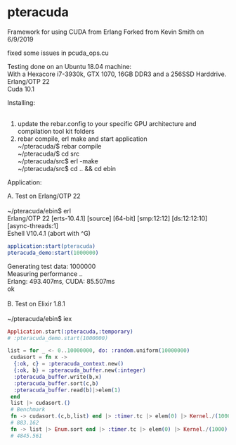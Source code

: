 # pteracuda
Framework for using CUDA from Erlang
Forked from Kevin Smith on 6/9/2019

fixed some issues in pcuda_ops.cu

Testing done on an Ubuntu 18.04 machine: <br>
With a Hexacore i7-3930k, GTX 1070, 16GB DDR3 and a 256SSD Harddrive.<br>
Erlang/OTP 22<br>
Cuda 10.1<br>


Installing:<br>
<br>
1. update the rebar.config to your specific GPU architecture and compilation tool kit folders
2. rebar compile, erl make and start application<br>
~/pteracuda/$ rebar compile<br>
~/pteracuda/$ cd src<br>
~/pteracuda/src$ erl -make<br>
~/pteracuda/src$ cd .. && cd ebin<br>

Application:<br>

A. Test on Erlang/OTP 22<br><br>
~/pteracuda/ebin$ erl<br>
Erlang/OTP 22 [erts-10.4.1] [source] [64-bit] [smp:12:12] [ds:12:12:10] [async-threads:1]<br>
Eshell V10.4.1  (abort with ^G)<br>
```erlang
application:start(pteracuda)
pteracuda_demo:start(1000000)
```
Generating test data: 1000000<br>
Measuring performance ..<br>
Erlang: 493.407ms, CUDA: 85.507ms<br>
ok<br>
<br>
B. Test on Elixir 1.8.1<br><br>
~/pteracuda/ebin$ iex<br>
```elixir
Application.start(:pteracuda,:temporary)
# :pteracuda_demo.start(1000000)

list = for _ <- 0..10000000, do: :random.uniform(10000000)
 cudasort = fn x -> 
  {:ok, c} = :pteracuda_context.new()
  {:ok, b} = :pteracuda_buffer.new(:integer)
  :pteracuda_buffer.write(b,x)
  :pteracuda_buffer.sort(c,b)
  :pteracuda_buffer.read(b)|>elem(1) 
 end
 list |> cudasort.() 
 # Benchmark
 fn -> cudasort.(c,b,list) end |> :timer.tc |> elem(0) |> Kernel./(1000)
 # 883.162
 fn -> list |> Enum.sort end |> :timer.tc |> elem(0) |> Kernel./(1000)
 # 4845.561

```

